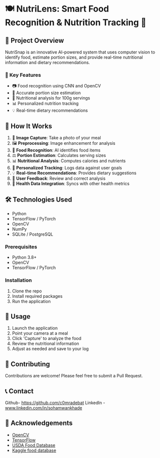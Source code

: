 # 🍽️ NutriLens: Smart Food Recognition & Nutrition Tracking 📸



## 🌟 Project Overview

NutriSnap is an innovative AI-powered system that uses computer vision to identify food, estimate portion sizes, and provide real-time nutritional information and dietary recommendations.

### 🎯 Key Features

- 📷 Food recognition using CNN and OpenCV
- 🔢 Accurate portion size estimation
- 🍎 Nutritional analysis for 100g servings
- 📊 Personalized nutrition tracking
- 💡 Real-time dietary recommendations

## 🚀 How It Works

1. 📸 **Image Capture**: Take a photo of your meal
2. 🖼️ **Preprocessing**: Image enhancement for analysis
3. 🤖 **Food Recognition**: AI identifies food items
4. ⚖️ **Portion Estimation**: Calculates serving sizes
5. 📊 **Nutritional Analysis**: Computes calories and nutrients
6. 👤 **Personalized Tracking**: Logs data against user goals
7. 💡 **Real-time Recommendations**: Provides dietary suggestions
8. 🔄 **User Feedback**: Review and correct analysis
9. 🔗 **Health Data Integration**: Syncs with other health metrics


## 🛠️ Technologies Used

- Python
- TensorFlow / PyTorch
- OpenCV
- NumPy
- SQLite / PostgreSQL


### Prerequisites

- Python 3.8+
- OpenCV
- TensorFlow / PyTorch

### Installation

1. Clone the repo
2. Install required packages
3. Run the application


## 📘 Usage

1. Launch the application
2. Point your camera at a meal
3. Click 'Capture' to analyze the food
4. Review the nutritional information
5. Adjust as needed and save to your log

## 🤝 Contributing

Contributions are welcome! Please feel free to submit a Pull Request.


## 📞 Contact
Github- https://github.com/c0mradebat
LinkedIn - www.linkedin.com/in/sohamwankhade

## 🙏 Acknowledgements

- [OpenCV](https://opencv.org/)
- [TensorFlow](https://www.tensorflow.org/)
- [USDA Food Database](https://fdc.nal.usda.gov/)
- [Kaggle food database](https://www.kaggle.com/)

